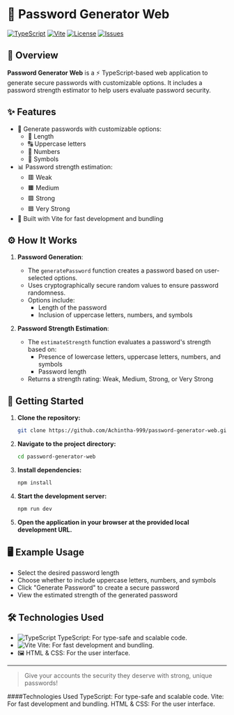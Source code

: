 # 🔐 Password Generator Web

[![TypeScript](https://img.shields.io/badge/TypeScript-3178c6?logo=typescript&logoColor=white)](https://www.typescriptlang.org/)
[![Vite](https://img.shields.io/badge/Vite-646CFF?logo=vite&logoColor=white)](https://vitejs.dev/)
[![License](https://img.shields.io/github/license/Achintha-999/password-generator-web?color=blue)](LICENSE)
[![Issues](https://img.shields.io/github/issues/Achintha-999/password-generator-web?color=orange)](https://github.com/Achintha-999/password-generator-web/issues)

## 📝 Overview
**Password Generator Web** is a ⚡ TypeScript-based web application to generate secure passwords with customizable options. It includes a password strength estimator to help users evaluate password security.

## ✨ Features
- 🔢 Generate passwords with customizable options:
  - 📏 Length
  - 🔠 Uppercase letters
  - 🔢 Numbers
  - 🔣 Symbols
- 📊 Password strength estimation:
  - 🟥 Weak
  - 🟧 Medium
  - 🟩 Strong
  - 🟦 Very Strong
- 🚀 Built with Vite for fast development and bundling

## ⚙️ How It Works

1. **Password Generation**:
   - The `generatePassword` function creates a password based on user-selected options.
   - Uses cryptographically secure random values to ensure password randomness.
   - Options include:
     - Length of the password
     - Inclusion of uppercase letters, numbers, and symbols

2. **Password Strength Estimation**:
   - The `estimateStrength` function evaluates a password's strength based on:
     - Presence of lowercase letters, uppercase letters, numbers, and symbols
     - Password length
   - Returns a strength rating: Weak, Medium, Strong, or Very Strong

## 🚀 Getting Started

1. **Clone the repository:**
   ```bash
   git clone https://github.com/Achintha-999/password-generator-web.git
   ```
2. **Navigate to the project directory:**
   ```bash
   cd password-generator-web
   ```
3. **Install dependencies:**
   ```bash
   npm install
   ```
4. **Start the development server:**
   ```bash
   npm run dev
   ```
5. **Open the application in your browser at the provided local development URL.**

## 🖥️ Example Usage

- Select the desired password length
- Choose whether to include uppercase letters, numbers, and symbols
- Click "Generate Password" to create a secure password
- View the estimated strength of the generated password

## 🛠️ Technologies Used

- ![TypeScript](https://img.shields.io/badge/-TypeScript-3178c6?logo=typescript&logoColor=white) TypeScript: For type-safe and scalable code.
- ![Vite](https://img.shields.io/badge/-Vite-646CFF?logo=vite&logoColor=white) Vite: For fast development and bundling.
- 🖼️ HTML & CSS: For the user interface.

---

> Give your accounts the security they deserve with strong, unique passwords!

####Technologies Used
TypeScript: For type-safe and scalable code.
Vite: For fast development and bundling.
HTML & CSS: For the user interface.
